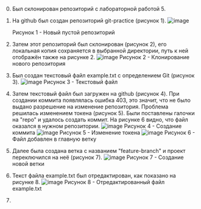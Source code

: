 0. Был склонирован репозиторий с лабораторной работой 5. 
1. На github был создан репозиторий git-practice (рисунок 1).
   ![image](https://github.com/Klochkova24/lab-5/assets/91188482/23613c7d-d486-4a7f-b2b5-e28adb4a9e33)

   Рисунок 1 - Новый пустой репозиторий
2. Затем этот репозиторий был склонирован (рисунок 2), его локальная копия сохраняется в выбранной директории, путь к ней отображён также на рисунке 2.
   ![image](https://github.com/Klochkova24/lab-5/assets/91188482/a87c268a-90f6-4853-8f46-eb88368b22f9)
   Рисунок 2 - Клонирование нового репозитория
3. Был создан текстовый файл example.txt с определением Git (рисунок 3).
   ![image](https://github.com/Klochkova24/lab-5/assets/91188482/b55c5766-ef58-45f5-85b2-12fabb0eb666)
   Рисунок 3 - Текстовый файл
4. Затем текстовый файл был загружен на github (рисунок 4). При создании коммита появлялась ошибка 403, это значит, что не было выдано разрешение на изменение репозитория. Проблема решилась изменением токена (рисунок 5). Были поставлены галочки на "repo" и удалось создать коммит. На рисунке 6 видно, что файл оказался в нужном репозитории.
   ![image](https://github.com/user-attachments/assets/f10120b0-08fd-45b8-a6ea-fcd71fb26102)
   Рисунок 4 - Создание коммита
   ![image](https://github.com/user-attachments/assets/741d3a6e-d8bf-470b-a285-24d46b037db6)
   Рисунок 5 - Изменение токена
   ![image](https://github.com/user-attachments/assets/ecc164e0-e635-40d1-ba36-1a43641e8e55)
   Рисунок 6 - Файл добавлен в главную ветку
5. Далее была создана ветка с названием "feature-branch" и проект переключился на неё (рисунок 7).
   ![image](https://github.com/user-attachments/assets/47b5fe38-2a3b-4589-9ca6-8fb00e98fd9b)
   Рисунок 7 - Создание новой ветки
6. Текст файла example.txt был отредактирован, как показано на рисунке 8.
   ![image](https://github.com/user-attachments/assets/0eca3e56-f61f-4b84-8e70-de548641b130)
   Рисунок 8 - Отредактированный файл example.txt
7. 

   




   

